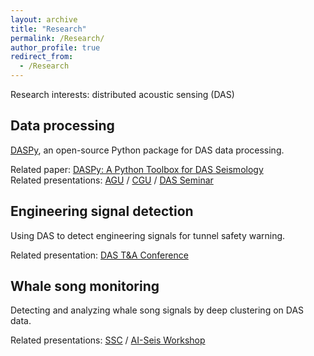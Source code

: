 ```yaml
---
layout: archive
title: "Research"
permalink: /Research/
author_profile: true
redirect_from: 
  - /Research
---
```


Research interests: distributed acoustic sensing (DAS)

Data processing
------
[DASPy](https://github.com/HMZ-03/DASPy/), an open-source Python package for DAS data processing.

Related paper: [DASPy: A Python Toolbox for DAS Seismology](/publications/2024-07-26-DASPy)  
Related presentations: [AGU](/publications/2024-12-10-DASPy-AGU24) / [CGU](/publications/2024-10-23-DASPy-CGU24) / [DAS Seminar](/publications/2024-04-14-DASPy-AFOST)

Engineering signal detection
------
Using DAS to detect engineering signals for tunnel safety warning.

Related presentation: [DAS T&A Conference](/publications/2024-12-10-EngineeringDetection-DAST&A)

Whale song monitoring
------
Detecting and analyzing whale song signals by deep clustering on DAS data.

Related presentations: [SSC](/publications/2023-08-08-WhaleDetection-SSC18) / [AI-Seis Workshop](/publications/2023-08-08-WhaleDetection-AIC4)